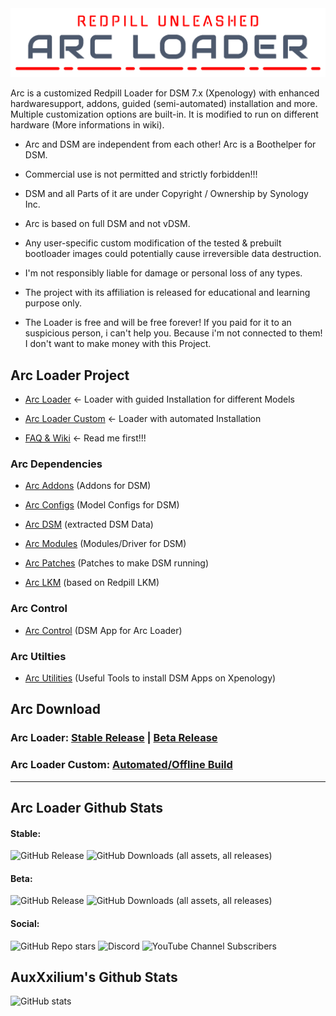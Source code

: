 <center><img width="845" alt="arc_loader" src="https://github.com/AuxXxilium/arc/blob/page/docs/arc_loader.png?raw=true"></center>

Arc is a customized Redpill Loader for DSM 7.x (Xpenology) with enhanced hardwaresupport, addons, guided (semi-automated) installation and more. Multiple customization options are built-in. It is modified to run on different hardware (More informations in wiki).

* Arc and DSM are independent from each other! Arc is a Boothelper for DSM.
* Commercial use is not permitted and strictly forbidden!!!
* DSM and all Parts of it are under Copyright / Ownership by Synology Inc.

* Arc is based on full DSM and not vDSM.
* Any user-specific custom modification of the tested & prebuilt bootloader images could potentially cause irreversible data destruction.
* I'm not responsibly liable for damage or personal loss of any types.
* The project with its affiliation is released for educational and learning purpose only.

* The Loader is free and will be free forever! If you paid for it to an suspicious person, i can't help you. Because i'm not connected to them! I don't want to make money with this Project.

## Arc Loader Project

* <a href="https://github.com/AuxXxilium/arc">Arc Loader</a> <- Loader with guided Installation for different Models

* <a href="https://auxxxilium.github.io/arc">Arc Loader Custom</a> <- Loader with automated Installation

* <a href="https://auxxxilium.tech/wiki" target="_blank">FAQ & Wiki</a> <- Read me first!!!

### Arc Dependencies

*  <a href="https://github.com/AuxXxilium/arc-addons">Arc Addons</a> (Addons for DSM)

*  <a href="https://github.com/AuxXxilium/arc-configs">Arc Configs</a> (Model Configs for DSM)

*  <a href="https://github.com/AuxXxilium/arc-dsm">Arc DSM</a> (extracted DSM Data)

*  <a href="https://github.com/AuxXxilium/arc-modules">Arc Modules</a> (Modules/Driver for DSM)

*  <a href="https://github.com/AuxXxilium/arc-patches">Arc Patches</a> (Patches to make DSM running)

*  <a href="https://github.com/AuxXxilium/arc-lkm">Arc LKM</a> (based on Redpill LKM)

### Arc Control

*  <a href="https://github.com/AuxXxilium/arc-control">Arc Control</a> (DSM App for Arc Loader)

### Arc Utilties

* <a href="https://github.com/AuxXxilium/arc-utils">Arc Utilities</a> (Useful Tools to install DSM Apps on Xpenology)

## Arc Download

### Arc Loader:             <a href="https://github.com/AuxXxilium/arc/releases/latest">Stable Release</a> | <a href="https://github.com/AuxXxilium/arc-beta/releases/latest">Beta Release</a>

### Arc Loader Custom:      <a href="https://auxxxilium.github.io/arc">Automated/Offline Build</a>

---

## Arc Loader Github Stats

#### Stable:</br>
![GitHub Release](https://img.shields.io/github/v/release/AuxXxilium/arc?sort=date&display_name=release&style=for-the-badge&logo=github&label=release&link=https%3A%2F%2Fgithub.com%2FAuxXxilium%2Farc) ![GitHub Downloads (all assets, all releases)](https://img.shields.io/github/downloads/AuxXxilium/arc/total?style=for-the-badge&logo=github&link=https%3A%2F%2Fgithub.com%2FAuxXxilium%2Farc)</br>
#### Beta:</br>
![GitHub Release](https://img.shields.io/github/v/release/AuxXxilium/arc-beta?sort=date&display_name=release&style=for-the-badge&logo=github&label=release&link=https%3A%2F%2Fgithub.com%2FAuxXxilium%2Farc-beta) ![GitHub Downloads (all assets, all releases)](https://img.shields.io/github/downloads/AuxXxilium/arc-beta/total?style=for-the-badge&logo=github&link=https%3A%2F%2Fgithub.com%2FAuxXxilium%2Farc-beta)</br>
#### Social:</br>
![GitHub Repo stars](https://img.shields.io/github/stars/AuxXxilium/arc?style=for-the-badge&logo=github&link=https%3A%2F%2Fgithub.com%2FAuxXxilium%2Farc) ![Discord](https://img.shields.io/discord/639072565155069962?style=for-the-badge&logo=discord&label=Discord&link=https%3A%2F%2Fdiscord.auxxxilium.tech) ![YouTube Channel Subscribers](https://img.shields.io/youtube/channel/subscribers/UCOJJM6kvbqc5vytWR-TGu0w?style=for-the-badge&logo=youtube&label=Youtube&link=https%3A%2F%2Fyoutube.auxxxilium.tech)

## AuxXxilium's Github Stats

![GitHub stats](https://github-readme-stats-sigma-five.vercel.app/api?username=AuxXxilium&show_icons=true&theme=react&hide_title=true&include_all_commits=true)
